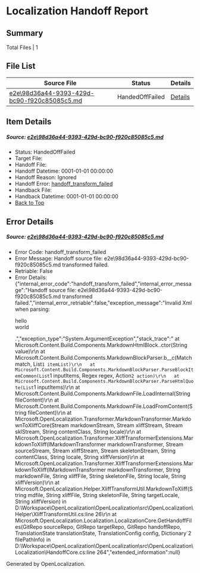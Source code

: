 # <a name='report-top'></a> Localization Handoff Report

## Summary
 Total Files | 1

## File List
 Source File | Status | Details 
 ----------- | ------ | ------- 
 [e2e\98d36a44-9393-429d-bc90-f920c85085c5.md](https://github.com/OpenLocalizationTest/oltest/blob/486d8b69bf82e2c73d86c86b0a6fa38f5227a3fb/e2e/98d36a44-9393-429d-bc90-f920c85085c5.md) | HandedOffFailed | [Details](#b42121dfab732dfaa55cc65144d3863d060cc0d64)

## Item Details
##### <a name='b42121dfab732dfaa55cc65144d3863d060cc0d64'></a> Source: [e2e\98d36a44-9393-429d-bc90-f920c85085c5.md](https://github.com/OpenLocalizationTest/oltest/blob/486d8b69bf82e2c73d86c86b0a6fa38f5227a3fb/e2e/98d36a44-9393-429d-bc90-f920c85085c5.md)
* Status: HandedOffFailed
* Target File: 
* Handoff File: 
* Handoff Datetime: 0001-01-01 00:00:00
* Handoff Reason: Ignored
* Handoff Error: [handoff_transform_failed](#b42121dfab732dfaa55cc65144d3863d060cc0d64handoff_transform_failed)
* Handback File: 
* Handback Datetime: 0001-01-01 00:00:00
* [Back to Top](#report-top)


## Error Details
##### <a name='b42121dfab732dfaa55cc65144d3863d060cc0d64handoff_transform_failed'></a> Source: [e2e\98d36a44-9393-429d-bc90-f920c85085c5.md](#b42121dfab732dfaa55cc65144d3863d060cc0d64)
* Error Code: handoff_transform_failed
* Error Message: Handoff source file: e2e\98d36a44-9393-429d-bc90-f920c85085c5.md transformed failed.
* Retriable: False
* Error Details: {"internal_error_code":"handoff_transform_failed","internal_error_message":"Handoff source file: e2e\\98d36a44-9393-429d-bc90-f920c85085c5.md transformed failed.","internal_error_retriable":false,"exception_message":"Invalid Xml when parsing: <p>hello <br> world</p>.","exception_type":"System.ArgumentException","stack_trace":"   at Microsoft.Content.Build.Components.MarkdownHtmlBlock..ctor(String value)\r\n   at Microsoft.Content.Build.Components.MarkdownBlockParser.<ParseHtmlQuote>b__c(Match match, List`1 itemList)\r\n   at Microsoft.Content.Build.Components.MarkdownBlockParser.ParseBlockItemCommon(List`1 inputItems, Regex regex, Action`2 action)\r\n   at Microsoft.Content.Build.Components.MarkdownBlockParser.ParseHtmlQuote(List`1 inputItems)\r\n   at Microsoft.Content.Build.Components.MarkdownFile.LoadInternal(String fileContent)\r\n   at Microsoft.Content.Build.Components.MarkdownFile.LoadFromContent(String fileContent)\r\n   at Microsoft.OpenLocalization.Transformer.MarkdownTransformer.MarkdownToXliffCore(Stream markdownStream, Stream xliffStream, Stream sklStream, String contentClass, String locale)\r\n   at Microsoft.OpenLocalization.Transformer.XliffTransformerExtensions.MarkdownToXliff(IMarkdownTransformer markdownTransformer, Stream sourceStream, Stream xliffStream, Stream skeletonStream, String contentClass, String locale, String xliffVersion)\r\n   at Microsoft.OpenLocalization.Transformer.XliffTransformerExtensions.MarkdownToXliff(IMarkdownTransformer markdownTransformer, String markdownFile, String xliffFile, String skeletonFile, String locale, String xliffVersion)\r\n   at Microsoft.OpenLocalization.Helper.XliffTransformUtil.MarkdownToXliff(String mdfile, String xliffFile, String skeletonFile, String targetLocale, String xliffVersion) in D:\\Workspace\\OpenLocalization\\OpenLocalization\\src\\OpenLocalization\\Helper\\XliffTransformUtil.cs:line 26\r\n   at Microsoft.OpenLocalization.Localization.LocalizationCore.GetHandoffFiles(GitRepo sourceRepo, GitRepo targetRepo, GitRepo handoffRepo, TranslationState translationState, TranslationConfig config, Dictionary`2 filePathInfo) in D:\\Workspace\\OpenLocalization\\OpenLocalization\\src\\OpenLocalization\\Localization\\HandoffCore.cs:line 264","extended_information":null}


Generated by OpenLocalization.
